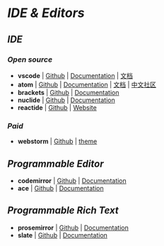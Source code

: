 # _IDE & Editors_

## _IDE_

### _Open source_

- **vscode** | [Github](https://github.com/Microsoft/vscode) | [Documentation](https://code.visualstudio.com/docs) | [文档](https://jeasonstudio.gitbooks.io/vscode-cn-doc/content/)
- **atom** | [Github](https://github.com/atom/atom) | [Documentation](https://atom.io/docs) | [文档](https://atom.io/) | [中文社区](https://atom-china.org/)
- **brackets** | [Github](https://github.com/adobe/brackets) | [Documentation](http://brackets.io/docs/current/modules/brackets.html)
- **nuclide** | [Github](https://github.com/facebook/nuclide) | [Documentation](https://nuclide.io/docs/quick-start/getting-started/)
- **reactide** | [Github](https://github.com/reactide/reactide) | [Website](http://reactide.io/)


### _Paid_

- **webstorm** | [Github](https://www.jetbrains.com/webstorm) | [theme](http://www.riaway.com/theme.php)


## _Programmable Editor_

- **codemirror** | [Github](https://github.com/codemirror/CodeMirror) | [Documentation](http://codemirror.net/)
- **ace** | [Github](https://github.com/ajaxorg/ace) | [Documentation](https://ace.c9.io/)


## _Programmable Rich Text_

- **prosemirror** | [Github](https://github.com/ProseMirror/prosemirror) | [Documentation](http://prosemirror.net/)
- **slate** | [Github](https://github.com/ianstormtaylor/slate) | [Documentation](http://slatejs.org/)


